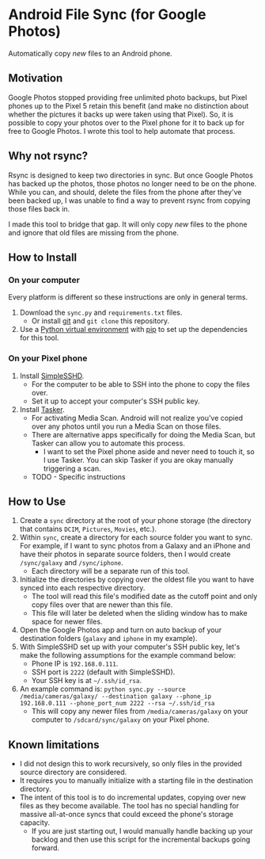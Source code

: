 # Android File Sync (for Google Photos)
Automatically copy *new* files to an Android phone.

## Motivation
Google Photos stopped providing free unlimited photo backups, but Pixel phones up to the Pixel 5 retain this benefit (and make no distinction about whether the pictures it backs up were taken using that Pixel). So, it is possible to copy your photos over to the Pixel phone for it to back up for free to Google Photos. I wrote this tool to help automate that process.

## Why not rsync?
Rsync is designed to keep two directories in sync. But once Google Photos has backed up the photos, those photos no longer need to be on the phone. While you can, and should, delete the files from the phone after they've been backed up, I was unable to find a way to prevent rsync from copying those files back in.

I made this tool to bridge that gap. It will only copy *new* files to the phone and ignore that old files are missing from the phone.

## How to Install

### On your computer

Every platform is different so these instructions are only in general terms.

1. Download the `sync.py` and `requirements.txt` files.
    - Or install [git](https://git-scm.com/) and `git clone` this repository.
1. Use a [Python virtual environment](https://docs.python.org/3/library/venv.html) with [pip](https://packaging.python.org/en/latest/key_projects/#pip) to set up the dependencies for this tool.

### On your Pixel phone
1. Install [SimpleSSHD](https://www.galexander.org/software/simplesshd/).
    - For the computer to be able to SSH into the phone to copy the files over.
    - Set it up to accept your computer's SSH public key.
1. Install [Tasker](https://tasker.joaoapps.com/).
    - For activating Media Scan. Android will not realize you've copied over any photos until you run a Media Scan on those files.
    - There are alternative apps specifically for doing the Media Scan, but Tasker can allow you to automate this process.
        - I want to set the Pixel phone aside and never need to touch it, so I use Tasker. You can skip Tasker if you are okay manually triggering a scan.
    - TODO - Specific instructions

## How to Use
1. Create a `sync` directory at the root of your phone storage (the directory that contains `DCIM`, `Pictures`, `Movies`, etc.).
1. Within `sync`, create a directory for each source folder you want to sync. For example, if I want to sync photos from a Galaxy and an iPhone and have their photos in separate source folders, then I would create `/sync/galaxy` and `/sync/iphone`.
    - Each directory will be a separate run of this tool.
1. Initialize the directories by copying over the oldest file you want to have synced into each respective directory.
    - The tool will read this file's modified date as the cutoff point and only copy files over that are newer than this file.
    - This file will later be deleted when the sliding window has to make space for newer files.
1. Open the Google Photos app and turn on auto backup of your destination folders (`galaxy` and `iphone` in my example).
1. With SimpleSSHD set up with your computer's SSH public key, let's make the following assumptions for the example command below:
    - Phone IP is `192.168.0.111`.
    - SSH port is `2222` (default with SimpleSSHD).
    - Your SSH key is at `~/.ssh/id_rsa`.
1. An example command is: `python sync.py --source /media/cameras/galaxy/ --destination galaxy --phone_ip 192.168.0.111 --phone_port_num 2222 --rsa ~/.ssh/id_rsa`
    - This will copy any newer files from `/media/cameras/galaxy` on your computer to `/sdcard/sync/galaxy` on your Pixel phone.

## Known limitations
- I did not design this to work recursively, so only files in the provided source directory are considered.
- It requires you to manually initialize with a starting file in the destination directory.
- The intent of this tool is to do incremental updates, copying over new files as they become available. The tool has no special handling for massive all-at-once syncs that could exceed the phone's storage capacity.
    - If you are just starting out, I would manually handle backing up your backlog and then use this script for the incremental backups going forward.